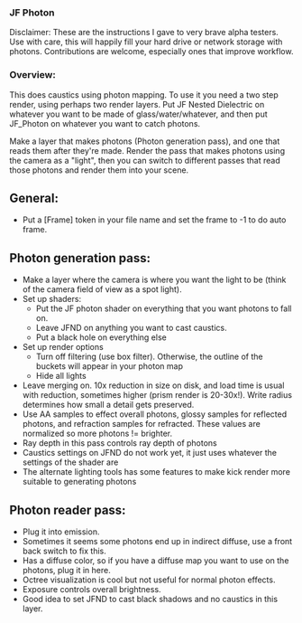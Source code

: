 
### JF Photon

Disclaimer: These are the instructions I gave to very brave alpha testers. Use with care, this will happily fill your hard drive or network storage with photons. Contributions are welcome, especially ones that improve workflow. 

### Overview:

This does caustics using photon mapping. To use it you need a two step render, using perhaps two render layers. Put JF Nested Dielectric on whatever you want to be made of glass/water/whatever, and then put JF_Photon on whatever you want to catch photons. 

Make a layer that makes photons (Photon generation pass), and one that reads them after they're made. Render the pass that makes photons using the camera as a "light", then you can switch to different passes that read those photons and render them into your scene. 

## General:

* Put a [Frame] token in your file name and set the frame to -1 to do auto frame. 

## Photon generation pass:
* Make a layer where the camera is where you want the light to be (think of the camera field of view as a spot light). 
* Set up shaders:
  * Put the JF photon shader on everything that you want photons to fall on. 
  * Leave JFND on anything you want to cast caustics. 
  * Put a black hole on everything else
* Set up render options
  * Turn off filtering (use box filter). Otherwise, the outline of the buckets will appear in your photon map
  * Hide all lights
* Leave merging on. 10x reduction in size on disk, and load time is usual with reduction, sometimes higher (prism render is 20-30x!). Write radius determines how small a detail gets preserved.
* Use AA samples to effect overall photons, glossy samples for reflected photons, and refraction samples for refracted. These values are normalized so more photons != brighter.
* Ray depth in this pass controls ray depth of photons
* Caustics settings on JFND do not work yet, it just uses whatever the settings of the shader are
* The alternate lighting tools has some features to make kick render more suitable to generating photons

## Photon reader pass:
  * Plug it into emission.
* Sometimes it seems some photons end up in indirect diffuse, use a front back switch to fix this.
* Has a diffuse color, so if you have a diffuse map you want to use on the photons, plug it in here.
* Octree visualization is cool but not useful for normal photon effects.
* Exposure controls overall brightness. 
* Good idea to set JFND to cast black shadows and no caustics in this layer. 